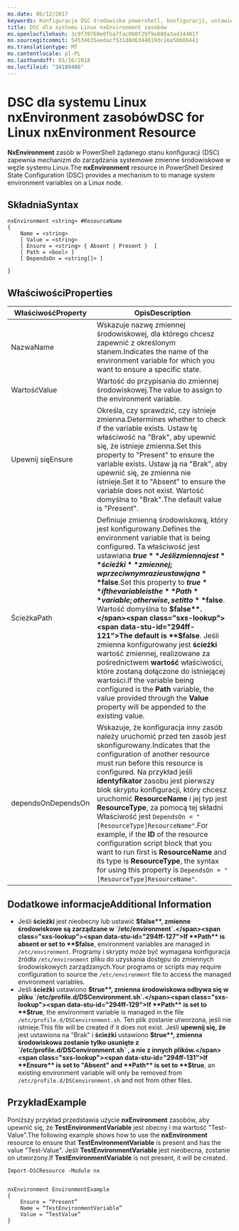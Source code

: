 ```yaml
---
ms.date: 06/12/2017
keywords: Konfiguracja DSC środowiska powershell, konfiguracji, ustawienia
title: DSC dla systemu Linux nxEnvironment zasobów
ms.openlocfilehash: 3c9f39760e0fba7fac060f29f9e808a3a434401f
ms.sourcegitcommit: 54534635eedacf531d8d6344019dc16a50b8b441
ms.translationtype: MT
ms.contentlocale: pl-PL
ms.lasthandoff: 05/16/2018
ms.locfileid: "34189486"
---
```

# <a name="dsc-for-linux-nxenvironment-resource"></a><span data-ttu-id="294ff-103">DSC dla systemu Linux nxEnvironment zasobów</span><span class="sxs-lookup"><span data-stu-id="294ff-103">DSC for Linux nxEnvironment Resource</span></span>

<span data-ttu-id="294ff-104">**NxEnvironment** zasób w PowerShell żądanego stanu konfiguracji (DSC) zapewnia mechanizm do zarządzania systemowe zmienne środowiskowe w węźle systemu Linux.</span><span class="sxs-lookup"><span data-stu-id="294ff-104">The **nxEnvironment** resource in PowerShell Desired State Configuration (DSC) provides a mechanism to to manage system environment variables on a Linux node.</span></span>

## <a name="syntax"></a><span data-ttu-id="294ff-105">Składnia</span><span class="sxs-lookup"><span data-stu-id="294ff-105">Syntax</span></span>

```
nxEnvironment <string> #ResourceName
{
    Name = <string>
    [ Value = <string>
    [ Ensure = <string> { Absent | Present }  ]
    [ Path = <bool> }
    [ DependsOn = <string[]> ]

}
```

## <a name="properties"></a><span data-ttu-id="294ff-106">Właściwości</span><span class="sxs-lookup"><span data-stu-id="294ff-106">Properties</span></span>

|  <span data-ttu-id="294ff-107">Właściwość</span><span class="sxs-lookup"><span data-stu-id="294ff-107">Property</span></span> |  <span data-ttu-id="294ff-108">Opis</span><span class="sxs-lookup"><span data-stu-id="294ff-108">Description</span></span> |
|---|---|
| <span data-ttu-id="294ff-109">Nazwa</span><span class="sxs-lookup"><span data-stu-id="294ff-109">Name</span></span>| <span data-ttu-id="294ff-110">Wskazuje nazwę zmiennej środowiskowej, dla którego chcesz zapewnić z określonym stanem.</span><span class="sxs-lookup"><span data-stu-id="294ff-110">Indicates the name of the environment variable for which you want to ensure a specific state.</span></span>|
| <span data-ttu-id="294ff-111">Wartość</span><span class="sxs-lookup"><span data-stu-id="294ff-111">Value</span></span>| <span data-ttu-id="294ff-112">Wartość do przypisania do zmiennej środowiskowej.</span><span class="sxs-lookup"><span data-stu-id="294ff-112">The value to assign to the environment variable.</span></span>|
| <span data-ttu-id="294ff-113">Upewnij się</span><span class="sxs-lookup"><span data-stu-id="294ff-113">Ensure</span></span>| <span data-ttu-id="294ff-114">Określa, czy sprawdzić, czy istnieje zmienna.</span><span class="sxs-lookup"><span data-stu-id="294ff-114">Determines whether to check if the variable exists.</span></span> <span data-ttu-id="294ff-115">Ustaw tę właściwość na "Brak", aby upewnić się, że istnieje zmienna.</span><span class="sxs-lookup"><span data-stu-id="294ff-115">Set this property to "Present" to ensure the variable exists.</span></span> <span data-ttu-id="294ff-116">Ustaw ją na "Brak", aby upewnić się, że zmienna nie istnieje.</span><span class="sxs-lookup"><span data-stu-id="294ff-116">Set it to "Absent" to ensure the variable does not exist.</span></span> <span data-ttu-id="294ff-117">Wartość domyślna to "Brak".</span><span class="sxs-lookup"><span data-stu-id="294ff-117">The default value is "Present".</span></span>|
| <span data-ttu-id="294ff-118">Ścieżka</span><span class="sxs-lookup"><span data-stu-id="294ff-118">Path</span></span>| <span data-ttu-id="294ff-119">Definiuje zmienną środowiskową, który jest konfigurowany.</span><span class="sxs-lookup"><span data-stu-id="294ff-119">Defines the environment variable that is being configured.</span></span> <span data-ttu-id="294ff-120">Ta właściwość jest ustawiana **$true** Jeśli zmienna jest **ścieżki** zmiennej; w przeciwnym razie ustaw ją na **$false**.</span><span class="sxs-lookup"><span data-stu-id="294ff-120">Set this property to **$true** if the variable is the **Path** variable; otherwise, set it to **$false**.</span></span> <span data-ttu-id="294ff-121">Wartość domyślna to **$false**.</span><span class="sxs-lookup"><span data-stu-id="294ff-121">The default is **$false**.</span></span> <span data-ttu-id="294ff-122">Jeśli zmienna konfigurowany jest **ścieżki** wartość zmiennej, realizowane za pośrednictwem **wartość** właściwości, które zostaną dołączone do istniejącej wartości.</span><span class="sxs-lookup"><span data-stu-id="294ff-122">If the variable being configured is the **Path** variable, the value provided through the **Value** property will be appended to the existing value.</span></span>|
| <span data-ttu-id="294ff-123">dependsOn</span><span class="sxs-lookup"><span data-stu-id="294ff-123">DependsOn</span></span> | <span data-ttu-id="294ff-124">Wskazuje, że konfiguracja inny zasób należy uruchomić przed ten zasób jest skonfigurowany.</span><span class="sxs-lookup"><span data-stu-id="294ff-124">Indicates that the configuration of another resource must run before this resource is configured.</span></span> <span data-ttu-id="294ff-125">Na przykład jeśli **identyfikator** zasobu jest pierwszy blok skryptu konfiguracji, który chcesz uruchomić **ResourceName** i jej typ jest **ResourceType**, za pomocą tej składni Właściwość jest `DependsOn = "[ResourceType]ResourceName"`.</span><span class="sxs-lookup"><span data-stu-id="294ff-125">For example, if the **ID** of the resource configuration script block that you want to run first is **ResourceName** and its type is **ResourceType**, the syntax for using this property is `DependsOn = "[ResourceType]ResourceName"`.</span></span>|

## <a name="additional-information"></a><span data-ttu-id="294ff-126">Dodatkowe informacje</span><span class="sxs-lookup"><span data-stu-id="294ff-126">Additional Information</span></span>

* <span data-ttu-id="294ff-127">Jeśli **ścieżki** jest nieobecny lub ustawić **$false**, zmienne środowiskowe są zarządzane w `/etc/environment`.</span><span class="sxs-lookup"><span data-stu-id="294ff-127">If **Path** is absent or set to **$false**, environment variables are managed in `/etc/environment`.</span></span> <span data-ttu-id="294ff-128">Programy i skrypty może być wymagana konfiguracja źródła `/etc/environment` pliku do uzyskania dostępu do zmiennych środowiskowych zarządzanych.</span><span class="sxs-lookup"><span data-stu-id="294ff-128">Your programs or scripts may require configuration to source the `/etc/environment` file to access the managed environment variables.</span></span>
* <span data-ttu-id="294ff-129">Jeśli **ścieżki** ustawiono **$true**, zmienna środowiskowa odbywa się w pliku `/etc/profile.d/DSCenvironment.sh`.</span><span class="sxs-lookup"><span data-stu-id="294ff-129">If **Path** is set to **$true**, the environment variable is managed in the file `/etc/profile.d/DSCenvironment.sh`.</span></span> <span data-ttu-id="294ff-130">Ten plik zostanie utworzona, jeśli nie istnieje.</span><span class="sxs-lookup"><span data-stu-id="294ff-130">This file will be created if it does not exist.</span></span> <span data-ttu-id="294ff-131">Jeśli **upewnij się, że** jest ustawiona na "Brak" i **ścieżki** ustawiono **$true**, zmienna środowiskowa zostanie tylko usunięte z `/etc/profile.d/DSCenvironment.sh` , a nie z innych plików.</span><span class="sxs-lookup"><span data-stu-id="294ff-131">If **Ensure** is set to "Absent" and **Path** is set to **$true**, an existing environment variable will only be removed from `/etc/profile.d/DSCenvironment.sh` and not from other files.</span></span>

## <a name="example"></a><span data-ttu-id="294ff-132">Przykład</span><span class="sxs-lookup"><span data-stu-id="294ff-132">Example</span></span>

<span data-ttu-id="294ff-133">Poniższy przykład przedstawia użycie **nxEnvironment** zasobów, aby upewnić się, że **TestEnvironmentVariable** jest obecny i ma wartość "Test-Value".</span><span class="sxs-lookup"><span data-stu-id="294ff-133">The following example shows how to use the **nxEnvironment** resource to ensure that **TestEnvironmentVariable** is present and has the value "Test-Value".</span></span> <span data-ttu-id="294ff-134">Jeśli **TestEnvironmentVariable** jest nieobecna, zostanie on utworzony.</span><span class="sxs-lookup"><span data-stu-id="294ff-134">If **TestEnvironmentVariable** is not present, it will be created.</span></span>

```
Import-DSCResource -Module nx


nxEnvironment EnvironmentExample
{
    Ensure = “Present”
    Name = “TestEnvironmentVariable”
    Value = “TestValue”
}
```